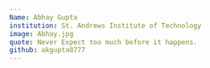 ```yaml
---
Name: Abhay Gupta
institution: St. Andrews Institute of Technology
image: Abhay.jpg 
quote: Never Expect too much before it happens.
github: akgupta0777
---
```

